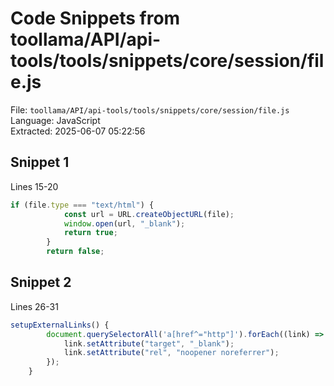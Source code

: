 # Code Snippets from toollama/API/api-tools/tools/snippets/core/session/file.js

File: `toollama/API/api-tools/tools/snippets/core/session/file.js`  
Language: JavaScript  
Extracted: 2025-06-07 05:22:56  

## Snippet 1
Lines 15-20

```JavaScript
if (file.type === "text/html") {
            const url = URL.createObjectURL(file);
            window.open(url, "_blank");
            return true;
        }
        return false;
```

## Snippet 2
Lines 26-31

```JavaScript
setupExternalLinks() {
        document.querySelectorAll('a[href^="http"]').forEach((link) => {
            link.setAttribute("target", "_blank");
            link.setAttribute("rel", "noopener noreferrer");
        });
    }
```

